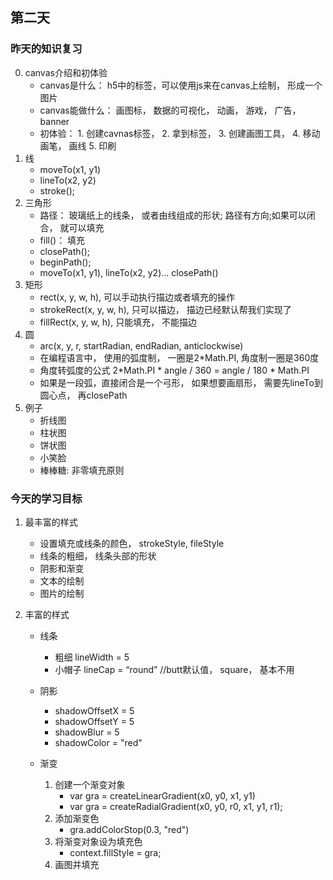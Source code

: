 ## 第二天

### 昨天的知识复习
0. canvas介绍和初体验
    * canvas是什么： h5中的标签，可以使用js来在canvas上绘制， 形成一个图片
    * canvas能做什么： 画图标， 数据的可视化， 动画， 游戏， 广告， banner
    * 初体验： 1. 创建cavnas标签， 2. 拿到标签， 3. 创建画图工具， 4. 移动画笔， 画线 5. 印刷
1. 线
    * moveTo(x1, y1)
    * lineTo(x2, y2)
    * stroke();
2. 三角形
    * 路径： 玻璃纸上的线条， 或者由线组成的形状; 路径有方向;如果可以闭合， 就可以填充
    * fill()： 填充
    * closePath();
    * beginPath();
    * moveTo(x1, y1), lineTo(x2, y2)... closePath()
3. 矩形
    * rect(x, y, w, h), 可以手动执行描边或者填充的操作
    * strokeRect(x, y, w, h), 只可以描边， 描边已经默认帮我们实现了
    * fillRect(x, y, w, h), 只能填充， 不能描边
4. 圆
    * arc(x, y, r, startRadian, endRadian, anticlockwise)
    * 在编程语言中， 使用的弧度制， 一圈是2*Math.PI, 角度制一圈是360度
    * 角度转弧度的公式 2*Math.PI * angle / 360 = angle / 180 * Math.PI
    * 如果是一段弧，直接闭合是一个弓形， 如果想要画扇形， 需要先lineTo到圆心点， 再closePath
5. 例子
    * 折线图
    * 柱状图
    * 饼状图
    * 小笑脸
    * 棒棒糖: 非零填充原则

### 今天的学习目标
1. 最丰富的样式
    * 设置填充或线条的颜色， strokeStyle, fileStyle
    * 线条的粗细， 线条头部的形状
    * 阴影和渐变
    * 文本的绘制
    * 图片的绘制

2. 丰富的样式
    * 线条
        * 粗细 lineWidth = 5
        * 小帽子 lineCap = “round” //butt默认值， square， 基本不用

    * 阴影
        * shadowOffsetX = 5
        * shadowOffsetY = 5
        * shadowBlur = 5
        * shadowColor = "red"

    * 渐变
        1. 创建一个渐变对象
            * var gra = createLinearGradient(x0, y0, x1, y1)
            * var gra = createRadialGradient(x0, y0, r0, x1, y1, r1);
        2. 添加渐变色
            * gra.addColorStop(0.3, "red")
        3. 将渐变对象设为填充色
            * context.fillStyle = gra;
        4. 画图并填充